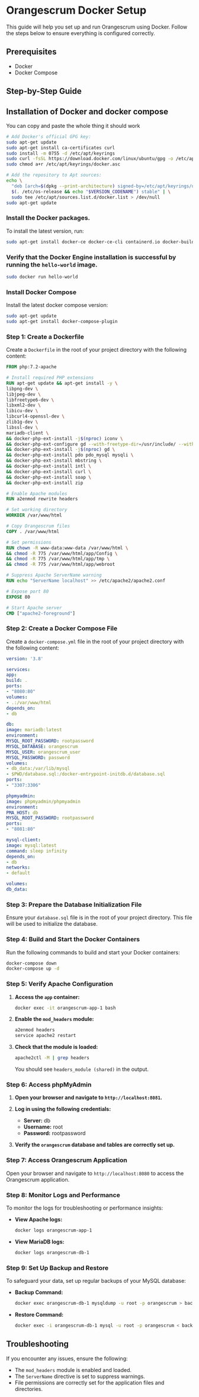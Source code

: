 # Orangescrum Docker Setup

This guide will help you set up and run Orangescrum using Docker. Follow the steps below to ensure everything is configured correctly.

## Prerequisites

- Docker
- Docker Compose

## Step-by-Step Guide



## Installation of Docker and docker compose

You can copy and paste the whole thing it should work

```bash
# Add Docker's official GPG key:
sudo apt-get update
sudo apt-get install ca-certificates curl
sudo install -m 0755 -d /etc/apt/keyrings
sudo curl -fsSL https://download.docker.com/linux/ubuntu/gpg -o /etc/apt/keyrings/docker.asc
sudo chmod a+r /etc/apt/keyrings/docker.asc

# Add the repository to Apt sources:
echo \
  "deb [arch=$(dpkg --print-architecture) signed-by=/etc/apt/keyrings/docker.asc] https://download.docker.com/linux/ubuntu \
  $(. /etc/os-release && echo "$VERSION_CODENAME") stable" | \
  sudo tee /etc/apt/sources.list.d/docker.list > /dev/null
sudo apt-get update
```

### Install the Docker packages.
To install the latest version, run:

```bash
sudo apt-get install docker-ce docker-ce-cli containerd.io docker-buildx-plugin docker-compose-plugin
``` 

### Verify that the Docker Engine installation is successful by running the `hello-world` image.

```bash
sudo docker run hello-world
```

### Install Docker Compose
Install the latest docker compose version:

```bash
sudo apt-get update
sudo apt-get install docker-compose-plugin
```

### Step 1: Create a Dockerfile

Create a `Dockerfile` in the root of your project directory with the following content:

```Dockerfile
FROM php:7.2-apache

# Install required PHP extensions
RUN apt-get update && apt-get install -y \
libpng-dev \
libjpeg-dev \
libfreetype6-dev \
libxml2-dev \
libicu-dev \
libcurl4-openssl-dev \
zlib1g-dev \
libssl-dev \
mariadb-client \
&& docker-php-ext-install -j$(nproc) iconv \
&& docker-php-ext-configure gd --with-freetype-dir=/usr/include/ --with-jpeg-dir=/usr/include/ \
&& docker-php-ext-install -j$(nproc) gd \
&& docker-php-ext-install pdo pdo_mysql mysqli \
&& docker-php-ext-install mbstring \
&& docker-php-ext-install intl \
&& docker-php-ext-install curl \
&& docker-php-ext-install soap \
&& docker-php-ext-install zip

# Enable Apache modules
RUN a2enmod rewrite headers

# Set working directory
WORKDIR /var/www/html

# Copy Orangescrum files
COPY . /var/www/html

# Set permissions
RUN chown -R www-data:www-data /var/www/html \
&& chmod -R 775 /var/www/html/app/Config \
&& chmod -R 775 /var/www/html/app/tmp \
&& chmod -R 775 /var/www/html/app/webroot

# Suppress Apache ServerName warning
RUN echo "ServerName localhost" >> /etc/apache2/apache2.conf

# Expose port 80
EXPOSE 80

# Start Apache server
CMD ["apache2-foreground"]
```

### Step 2: Create a Docker Compose File

Create a `docker-compose.yml` file in the root of your project directory with the following content:

```yaml
version: '3.8'

services:
app:
build: .
ports:
- "8080:80"
volumes:
- .:/var/www/html
depends_on:
- db

db:
image: mariadb:latest
environment:
MYSQL_ROOT_PASSWORD: rootpassword
MYSQL_DATABASE: orangescrum
MYSQL_USER: orangescrum_user
MYSQL_PASSWORD: password
volumes:
- db_data:/var/lib/mysql
- $PWD/database.sql:/docker-entrypoint-initdb.d/database.sql
ports:
- "3307:3306"

phpmyadmin:
image: phpmyadmin/phpmyadmin
environment:
PMA_HOST: db
MYSQL_ROOT_PASSWORD: rootpassword
ports:
- "8081:80"

mysql-client:
image: mysql:latest
command: sleep infinity
depends_on:
- db
networks:
- default

volumes:
db_data:
```

### Step 3: Prepare the Database Initialization File

Ensure your `database.sql` file is in the root of your project directory. This file will be used to initialize the database.

### Step 4: Build and Start the Docker Containers

Run the following commands to build and start your Docker containers:

```bash
docker-compose down
docker-compose up -d
```

### Step 5: Verify Apache Configuration

1. **Access the `app` container:**
   ```bash
   docker exec -it orangescrum-app-1 bash
   ```

2. **Enable the `mod_headers` module:**
   ```bash
   a2enmod headers
   service apache2 restart
   ```

3. **Check that the module is loaded:**
   ```bash
   apache2ctl -M | grep headers
   ```

   You should see `headers_module (shared)` in the output.

### Step 6: Access phpMyAdmin

1. **Open your browser and navigate to `http://localhost:8081`.**
2. **Log in using the following credentials:**
    - **Server:** db
    - **Username:** root
    - **Password:** rootpassword

3. **Verify the `orangescrum` database and tables are correctly set up.**

### Step 7: Access Orangescrum Application

Open your browser and navigate to `http://localhost:8080` to access the Orangescrum application.

### Step 8: Monitor Logs and Performance

To monitor the logs for troubleshooting or performance insights:

- **View Apache logs:**
  ```bash
  docker logs orangescrum-app-1
  ```

- **View MariaDB logs:**
  ```bash
  docker logs orangescrum-db-1
  ```

### Step 9: Set Up Backup and Restore

To safeguard your data, set up regular backups of your MySQL database:

- **Backup Command:**
  ```bash
  docker exec orangescrum-db-1 mysqldump -u root -p orangescrum > backup.sql
  ```

- **Restore Command:**
  ```bash
  docker exec -i orangescrum-db-1 mysql -u root -p orangescrum < backup.sql
  ```

## Troubleshooting

If you encounter any issues, ensure the following:

- The `mod_headers` module is enabled and loaded.
- The `ServerName` directive is set to suppress warnings.
- File permissions are correctly set for the application files and directories.

